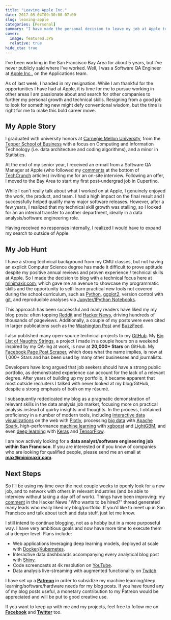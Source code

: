 ```yaml
---
title: "Leaving Apple Inc."
date: 2017-05-04T09:30:00-07:00
slug: leaving-apple
categories: [Personal]
summary: "I have made the personal decision to leave my job at Apple to further my personal growth and technical skills."
cover:
  image: featured.JPG
  relative: true
hide_cta: true
---
```


I’ve been working in the San Francisco Bay Area for about 5 years, but I’ve never publicly said where I’ve worked. Well, I was a Software QA Engineer at [Apple Inc.](https://www.apple.com), on the Applications team.

As of last week, I handed in my resignation. While I am thankful for the opportunities I have had at Apple, it is time for me to pursue working in other areas I am passionate about and search for other companies to further my personal growth and technical skills. Resigning from a good job to look for something new might defy conventional wisdom, but the time is right for me to make this bold career move.

## My Apple Story

I graduated with university honors at [Carnegie Mellon University](http://www.cmu.edu), from the [Tepper School of Business](http://tepper.cmu.edu) with a focus on Computing and Information Technology (i.e. data architecture and coding algorithms), and a minor in Statistics.

At the end of my senior year, I received an e-mail from a Software QA Manager at Apple (who followed my [comments](http://techcommntr.tumblr.com) at the bottom of [TechCrunch](https://techcrunch.com) articles) inviting me for an on-site interview. Following an offer, I moved to the Bay Area to start my first post-undergrad job in Cupertino.

While I can't really talk about what I worked on at Apple, I genuinely enjoyed the work, the product, and team. I had a high impact on the final result and I successfully helped qualify many major software releases. However, after a few years, I realized that my technical skill growth was stalling, so I looked for an an internal transfer to another department, ideally in a data analysis/software engineering role.

Having received no responses internally, I realized I would have to expand my search to outside of Apple.

## My Job Hunt

I have a strong technical background from my CMU classes, but not having an explicit Computer Science degree has made it difficult to prove aptitude despite my positive annual reviews and proven experience / technical skills at Apple. So I made the decision to blog with a technical focus here at [minimaxir.com](http://minimaxir.com), which gave me an avenue to showcase my programmatic skills and the opportunity to self-learn practical new tools not covered during the school curriculum, such as [Python](https://www.python.org), [ggplot2](http://ggplot2.org), version control with [git](https://git-scm.com), and reproducible analyses via [Jupyter/IPython Notebooks](http://jupyter.org).

This approach has been successful and many readers have liked my my blog posts: often topping [Reddit](https://www.reddit.com/r/dataisbeautiful/comments/4bwr7o/relationship_between_rotten_tomatoes_tomatometer/) and [Hacker News](https://news.ycombinator.com/item?id=13429656), driving hundreds of thousands of pageviews. Additionally, a couple of my posts were even cited in larger publications such as the [Washington Post](https://www.washingtonpost.com/news/the-intersect/wp/2016/06/30/facebook-news-feed-and-the-tyranny-of-positive-content/) and [BuzzFeed](https://www.buzzfeed.com/tomphillips/photos-that-prove-game-of-thrones-happened-in-real-life).

I also published many open-source technical projects to my [GitHub](https://github.com/minimaxir). My [Big List of Naughty Strings](https://github.com/minimaxir/big-list-of-naughty-strings), a project I made in a couple hours on a weekend inspired by my QA-ing at work, is now at **20,000+ Stars** on GitHub. My [Facebook Page Post Scraper](https://github.com/minimaxir/facebook-page-post-scraper), which does what the name implies, is now at 1,000+ Stars and has been used by many other businesses and journalists.

Developers have long argued that job seekers should have a strong public portfolio, as demonstrated experience can account for the lack of a relevant degree. After years of building up my portfolio, it became apparent that most outside recruiters I talked with never looked at my blog/GitHub, despite a strong emphasis of both on my résumé.

I subsequently rededicated my blog as a pragmatic demonstration of relevant skills in the data analysis job market, focusing more on practical analysis instead of quirky insights and thoughts. In the process, I obtained proficiency in a number of modern tools, including [interactive data visualizations](http://minimaxir.com/2016/08/clickbait-cluster/) on the web with [Plotly](https://plot.ly), processing [big data](http://minimaxir.com/2017/01/amazon-spark/) with [Apache Spark](http://spark.apache.org), high-performance [machine learning](http://minimaxir.com/2017/02/predicting-arrests/) with [xgboost](https://github.com/dmlc/xgboost) and [LightGBM](https://github.com/Microsoft/LightGBM), and even [deep learning](http://minimaxir.com/2017/04/char-embeddings/) with [Keras](https://github.com/fchollet/keras) and [TensorFlow](https://github.com/tensorflow/tensorflow).

I am now actively looking for a **data analyst/software engineering job within San Francisco**. If you are interested or if you know of companies who are looking for qualified people, please send me an email at **[max@minimaxir.com](mailto:max@minimaxir.com)**.

## Next Steps

So I’ll be using my time over the next couple weeks to openly look for a new job, and to network with others in relevant industries (and be able to interview without taking a day off of work). Things have been improving: my [comment](https://news.ycombinator.com/item?id=14238066) in the Hacker News "Who wants to be hired?" thread generated many leads who really liked my blog/portfolio. If you’d like to meet up in San Francisco and talk about tech and data stuff, just let me know.

I still intend to continue blogging, not as a hobby but in a more purposeful way. I have very ambitious goals and now have more time to execute them at a deeper level. Plans include:

- Web applications leveraging deep learning models, deployed at scale with [Docker](https://www.docker.com)/[Kubernetes](https://kubernetes.io).
- Interactive data dashboards accompanying every analytical blog post with [Shiny](https://shiny.rstudio.com).
- Code screencasts at 4k resolution on [YouTube](https://youtube.com/minimaxir).
- Data analysis live-streaming with augmented functionality on [Twitch](https://www.twitch.tv/minimaxir).

I have set up a **[Patreon](https://www.patreon.com/minimaxir)** in order to subsidize my machine learning/deep learning/software/hardware needs for my blog posts. If you have found any of my blog posts useful, a monetary contribution to my Patreon would be appreciated and will be put to good creative use.

If you want to keep up with me and my projects, feel free to follow me on **[Facebook](https://www.facebook.com/max.woolf)** and **[Twitter](https://twitter.com/minimaxir)** too.
